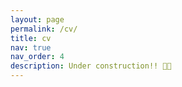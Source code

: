 ```yaml
---
layout: page
permalink: /cv/
title: cv
nav: true
nav_order: 4
description: Under construction!! 👨‍💻
---
```

